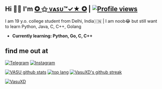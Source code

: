 ## Hi 👋🏻 I'm [✪ ⚝ ᴠᴀꜱᴜ™✓★ ✪](https://t.me/VasuXD) | [![Profile views](https://gpvc.arturio.dev/VasuXD)](https://github.com/VasuXD)
I am 19 y.o. college student from Delhi, India🇮🇳 |
I am noob😂 but still want to learn Python, Java, C, C++, Golang

- **Currently learning: Python, Go, C, C++**

## find me out at
[![Telegram](https://img.shields.io/badge/telegram-1b77FF.svg?style=for-the-badge&logo=telegram)](https://t.me/VasuXD) [![Instagram](https://img.shields.io/badge/Instagram-1b77FF.svg?style=for-the-badge&logo=Instagram)](https://Instagram/VasuXD)


[![VASU github stats](https://github-readme-stats.vercel.app/api?username=VasuXD&show_icons=true&theme=cobalt&count_private=true)](https://github.com/VasuXD)
[![top lang](https://github-readme-stats.vercel.app/api/top-langs?username=VasuXD&show_icons=true&theme=tokyonight&layout=compact)](https://github.com/VasuXD)
[![VasuXD's github streak](https://github-readme-streak-stats.herokuapp.com/?user=VasuXD&theme=cobalt)](https://github.com/VasuXD/github-readme-streak-stats)
<p align="left"> <a href="https://github.com/VasuXD"><img src="https://github-profile-trophy.vercel.app/?username=VasuXD&theme=juicyfresh&no-bg=true&no-frame=true&column=4&" alt="VasuXD" /></a> </p>
